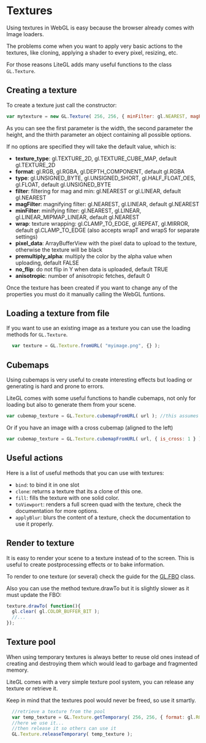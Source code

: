 # Textures

Using textures in WebGL is easy because the browser already comes with Image loaders.

The problems come when you want to apply very basic actions to the textures, like cloning, applying a shader to every pixel, resizing, etc.

For those reasons LiteGL adds many useful functions to the class ```GL.Texture```.

## Creating a texture

To create a texture just call the constructor:

```javascript
var mytexture = new GL.Texture( 256, 256, { minFilter: gl.NEAREST, magFilter: gl.LINEAR });
```

As you can see the first parameter is the width, the second parameter the height, and the thirth parameter an object containing all possible options.

If no options are specified they will take the default value, which is:

- **texture_type**: gl.TEXTURE_2D, gl.TEXTURE_CUBE_MAP, default gl.TEXTURE_2D 
- **format**: gl.RGB, gl.RGBA, gl.DEPTH_COMPONENT, default gl.RGBA 
- **type**: gl.UNSIGNED_BYTE, gl.UNSIGNED_SHORT, gl.HALF_FLOAT_OES, gl.FLOAT, default gl.UNSIGNED_BYTE 
- **filter**: filtering for mag and min: gl.NEAREST or gl.LINEAR, default gl.NEAREST 
- **magFilter**: magnifying filter: gl.NEAREST, gl.LINEAR, default gl.NEAREST 
- **minFilter**: minifying filter: gl.NEAREST, gl.LINEAR, gl.LINEAR_MIPMAP_LINEAR, default gl.NEAREST 
- **wrap**: texture wrapping: gl.CLAMP_TO_EDGE, gl.REPEAT, gl.MIRROR, default gl.CLAMP_TO_EDGE (also accepts wrapT and wrapS for separate settings) 
- **pixel_data**: ArrayBufferView with the pixel data to upload to the texture, otherwise the texture will be black 
- **premultiply_alpha**: multiply the color by the alpha value when uploading, default FALSE 
- **no_flip**: do not flip in Y when data is uploaded, default TRUE 
- **anisotropic**: number of anisotropic fetches, default 0 

Once the texture has been created if you want to change any of the properties you must do it manually calling the WebGL funtions.

## Loading a texture from file

If you want to use an existing image as a texture you can use the loading methods for ```GL.Texture```.

```javascript
  var texture = GL.Texture.fromURL( "myimage.png", {} );
```

## Cubemaps

Using cubemaps is very useful to create interesting effects but loading or generating is hard and prone to errors.

LiteGL comes with some useful functions to handle cubemaps, not only for loading but also to generate them from your scene.

```javascript
var cubemap_texture = GL.Texture.cubemapFromURL( url ); //this assumes the url contains an image with the six faces arranged vertically
```

Or if you have an image with a cross cubemap (aligned to the left)
```javascript
var cubemap_texture = GL.Texture.cubemapFromURL( url, { is_cross: 1 } ); //for a cross image to the left
```

## Useful actions

Here is a list of useful methods that you can use with textures:
- ```bind```: to bind it in one slot
- ```clone```: returns a texture that its a clone of this one.
- ```fill```: fills the texture with one solid color.
- ```toViewport```: renders a full screen quad with the texture, check the documentation for more options.
- ```applyBlur```: blurs the content of a texture, check the documentation to use it properly.

## Render to texture

It is easy to render your scene to a texture instead of to the screen.
This is useful to create postprocessing effects or to bake information.

To render to one texture (or several) check the guide for the [GL.FBO](fbos.md) class.

Also you can use the method texture.drawTo but it is slightly slower as it must update the FBO:
```js
texture.drawTo( function(){
  gl.clear( gl.COLOR_BUFFER_BIT );
  //...
});
```

## Texture pool 

When using temporary textures is always better to reuse old ones instead of creating and destroying them which would lead to garbage and fragmented memory.

LiteGL comes with a very simple texture pool system, you can release any texture or retrieve it.

Keep in mind that the textures pool would never be freed, so use it smartly.

```javascript
  //retrieve a texture from the pool
  var temp_texture = GL.Texture.getTemporary( 256, 256, { format: gl.RGB } );
  //here we use it...
  //then release it so others can use it
  GL.Texture.releaseTemporary( temp_texture );
```
